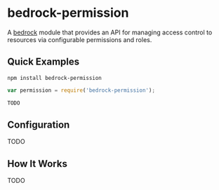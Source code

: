 # bedrock-permission

A [bedrock][] module that provides an API for managing access control to
resources via configurable permissions and roles.

## Quick Examples

```
npm install bedrock-permission
```

```js
var permission = require('bedrock-permission');

TODO
```

## Configuration

TODO

## How It Works

TODO

[bedrock]: https://github.com/digitalbazaar/bedrock
